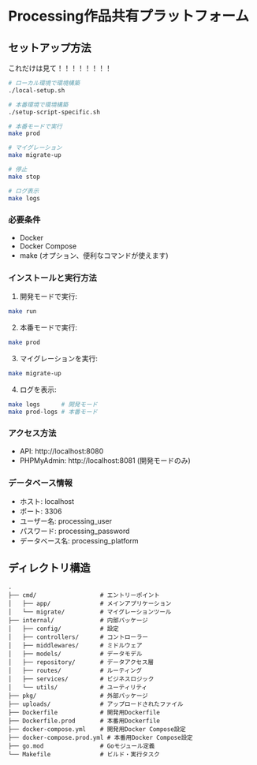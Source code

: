 # Processing作品共有プラットフォーム

## セットアップ方法

これだけは見て！！！！！！！！
```bash
# ローカル環境で環境構築
./local-setup.sh

# 本番環境で環境構築
./setup-script-specific.sh

# 本番モードで実行
make prod

# マイグレーション
make migrate-up

# 停止
make stop

# ログ表示
make logs
```

### 必要条件

- Docker
- Docker Compose
- make (オプション、便利なコマンドが使えます)

### インストールと実行方法

1. 開発モードで実行:

```bash
make run
```

2. 本番モードで実行:

```bash
make prod
```

3. マイグレーションを実行:

```bash
make migrate-up
```

4. ログを表示:

```bash
make logs      # 開発モード
make prod-logs # 本番モード
```

### アクセス方法

- API: http://localhost:8080
- PHPMyAdmin: http://localhost:8081 (開発モードのみ)

### データベース情報

- ホスト: localhost
- ポート: 3306
- ユーザー名: processing_user
- パスワード: processing_password
- データベース名: processing_platform

## ディレクトリ構造

```
.
├── cmd/                  # エントリーポイント
│   ├── app/              # メインアプリケーション
│   └── migrate/          # マイグレーションツール
├── internal/             # 内部パッケージ
│   ├── config/           # 設定
│   ├── controllers/      # コントローラー
│   ├── middlewares/      # ミドルウェア
│   ├── models/           # データモデル
│   ├── repository/       # データアクセス層
│   ├── routes/           # ルーティング
│   ├── services/         # ビジネスロジック
│   └── utils/            # ユーティリティ
├── pkg/                  # 外部パッケージ
├── uploads/              # アップロードされたファイル
├── Dockerfile            # 開発用Dockerfile
├── Dockerfile.prod       # 本番用Dockerfile
├── docker-compose.yml    # 開発用Docker Compose設定
├── docker-compose.prod.yml # 本番用Docker Compose設定
├── go.mod                # Goモジュール定義
└── Makefile              # ビルド・実行タスク
```
